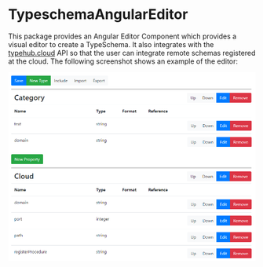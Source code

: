# TypeschemaAngularEditor

This package provides an Angular Editor Component which provides a visual
editor to create a TypeSchema. It also integrates with the [typehub.cloud](https://typehub.cloud/)
API so that the user can integrate remote schemas registered at the cloud.
The following screenshot shows an example of the editor:

![Preview](../../assets/preview.png)
